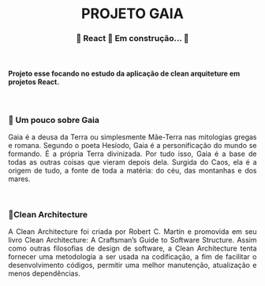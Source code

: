 <h1 align="center"> PROJETO GAIA </h1>
<h3 align="center"> 
	🚧  React 🚀 Em construção...  🚧
</h3>
<br>
<h4> 
  Projeto esse focando no estudo da aplicação de clean arquiteture em projetos React.
</h4>
<br>

### **📖 Um pouco sobre Gaia**
  
  <p align='justify'>
  Gaia é a deusa da Terra ou simplesmente Mãe-Terra nas mitologias gregas e romana. Segundo o poeta Hesíodo, Gaia é a personificação do mundo se formando. É a própria Terra divinizada. Por tudo isso, Gaia é a base de todas as outras coisas que vieram depois dela. Surgida do Caos, ela é a origem de tudo, a fonte de toda a matéria: do céu, das montanhas e dos mares.
  </p>
<br>

### **🧹Clean Architecture**

  <p align='justify'>
  A Clean Architecture foi criada por Robert C. Martin e promovida em seu livro Clean Architecture: A Craftsman’s Guide to Software Structure. Assim como outras filosofias de design de software, a Clean Architecture tenta fornecer uma metodologia a ser usada na codificação, a fim de facilitar o desenvolvimento códigos, permitir uma melhor manutenção, atualização e menos dependências.
  </p>
<br>

